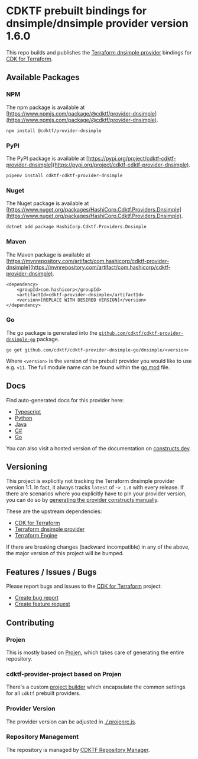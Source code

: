 # CDKTF prebuilt bindings for dnsimple/dnsimple provider version 1.6.0

This repo builds and publishes the [Terraform dnsimple provider](https://registry.terraform.io/providers/dnsimple/dnsimple/1.6.0/docs) bindings for [CDK for Terraform](https://cdk.tf).

## Available Packages

### NPM

The npm package is available at [https://www.npmjs.com/package/@cdktf/provider-dnsimple](https://www.npmjs.com/package/@cdktf/provider-dnsimple).

`npm install @cdktf/provider-dnsimple`

### PyPI

The PyPI package is available at [https://pypi.org/project/cdktf-cdktf-provider-dnsimple](https://pypi.org/project/cdktf-cdktf-provider-dnsimple).

`pipenv install cdktf-cdktf-provider-dnsimple`

### Nuget

The Nuget package is available at [https://www.nuget.org/packages/HashiCorp.Cdktf.Providers.Dnsimple](https://www.nuget.org/packages/HashiCorp.Cdktf.Providers.Dnsimple).

`dotnet add package HashiCorp.Cdktf.Providers.Dnsimple`

### Maven

The Maven package is available at [https://mvnrepository.com/artifact/com.hashicorp/cdktf-provider-dnsimple](https://mvnrepository.com/artifact/com.hashicorp/cdktf-provider-dnsimple).

```
<dependency>
    <groupId>com.hashicorp</groupId>
    <artifactId>cdktf-provider-dnsimple</artifactId>
    <version>[REPLACE WITH DESIRED VERSION]</version>
</dependency>
```

### Go

The go package is generated into the [`github.com/cdktf/cdktf-provider-dnsimple-go`](https://github.com/cdktf/cdktf-provider-dnsimple-go) package.

`go get github.com/cdktf/cdktf-provider-dnsimple-go/dnsimple/<version>`

Where `<version>` is the version of the prebuilt provider you would like to use e.g. `v11`. The full module name can be found
within the [go.mod](https://github.com/cdktf/cdktf-provider-dnsimple-go/blob/main/dnsimple/go.mod#L1) file.

## Docs

Find auto-generated docs for this provider here:

* [Typescript](./docs/API.typescript.md)
* [Python](./docs/API.python.md)
* [Java](./docs/API.java.md)
* [C#](./docs/API.csharp.md)
* [Go](./docs/API.go.md)

You can also visit a hosted version of the documentation on [constructs.dev](https://constructs.dev/packages/@cdktf/provider-dnsimple).

## Versioning

This project is explicitly not tracking the Terraform dnsimple provider version 1:1. In fact, it always tracks `latest` of `~> 1.0` with every release. If there are scenarios where you explicitly have to pin your provider version, you can do so by [generating the provider constructs manually](https://cdk.tf/imports).

These are the upstream dependencies:

* [CDK for Terraform](https://cdk.tf)
* [Terraform dnsimple provider](https://registry.terraform.io/providers/dnsimple/dnsimple/1.6.0)
* [Terraform Engine](https://terraform.io)

If there are breaking changes (backward incompatible) in any of the above, the major version of this project will be bumped.

## Features / Issues / Bugs

Please report bugs and issues to the [CDK for Terraform](https://cdk.tf) project:

* [Create bug report](https://cdk.tf/bug)
* [Create feature request](https://cdk.tf/feature)

## Contributing

### Projen

This is mostly based on [Projen](https://github.com/projen/projen), which takes care of generating the entire repository.

### cdktf-provider-project based on Projen

There's a custom [project builder](https://github.com/cdktf/cdktf-provider-project) which encapsulate the common settings for all `cdktf` prebuilt providers.

### Provider Version

The provider version can be adjusted in [./.projenrc.js](./.projenrc.js).

### Repository Management

The repository is managed by [CDKTF Repository Manager](https://github.com/cdktf/cdktf-repository-manager/).
